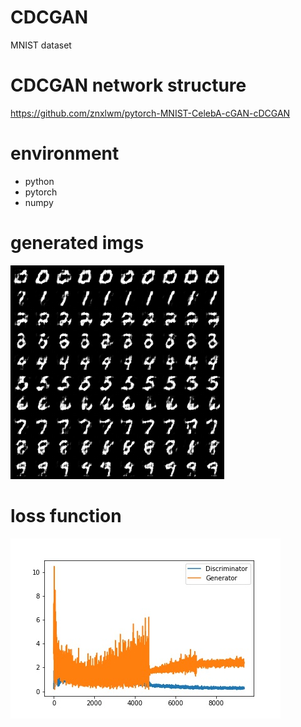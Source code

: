 # CDCGAN

MNIST dataset

# CDCGAN network structure

https://github.com/znxlwm/pytorch-MNIST-CelebA-cGAN-cDCGAN

# environment
- python
- pytorch
- numpy

# generated imgs
 ![Alt text](CGAN_fake_images/samples.gif)
 
# loss function
 ![Alt text](CGAN_fake_images/Loss.jpg)
 
